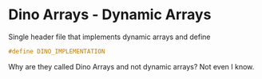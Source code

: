 # Dino Arrays - Dynamic Arrays
Single header file that implements dynamic arrays and define

``` c
#define DINO_IMPLEMENTATION
```

Why are they called Dino Arrays and not dynamic arrays? Not even I know.
